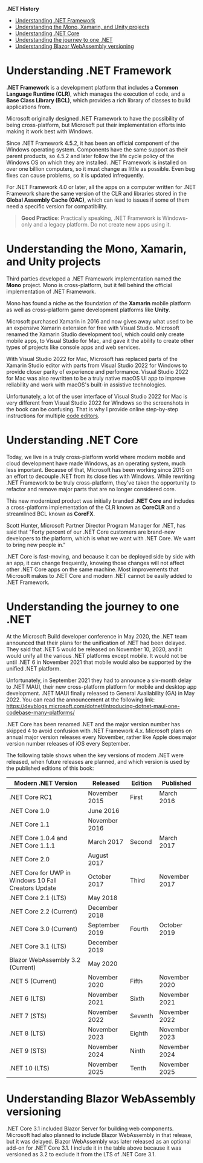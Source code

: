 **.NET History**

- [Understanding .NET Framework](#understanding-net-framework)
- [Understanding the Mono, Xamarin, and Unity projects](#understanding-the-mono-xamarin-and-unity-projects)
- [Understanding .NET Core](#understanding-net-core)
- [Understanding the journey to one .NET](#understanding-the-journey-to-one-net)
- [Understanding Blazor WebAssembly versioning](#understanding-blazor-webassembly-versioning)

# Understanding .NET Framework

**.NET Framework** is a development platform that includes a **Common Language Runtime (CLR)**, which manages the execution of code, and a **Base Class Library (BCL)**, which provides a rich library of classes to build applications from.

Microsoft originally designed .NET Framework to have the possibility of being cross-platform, but Microsoft put their implementation efforts into making it work best with Windows.

Since .NET Framework 4.5.2, it has been an official component of the Windows operating system. Components have the same support as their parent products, so 4.5.2 and later follow the life cycle policy of the Windows OS on which they are installed. .NET Framework is installed on over one billion computers, so it must change as little as possible. Even bug fixes can cause problems, so it is updated infrequently.

For .NET Framework 4.0 or later, all the apps on a computer written for .NET Framework share the same version of the CLR and libraries stored in the **Global Assembly Cache (GAC)**, which can lead to issues if some of them need a specific version for compatibility.

> **Good Practice**: Practically speaking, .NET Framework is Windows-only and a legacy platform. Do not create new apps using it.

# Understanding the Mono, Xamarin, and Unity projects

Third parties developed a .NET Framework implementation named the **Mono** project. Mono is cross-platform, but it fell behind the official implementation of .NET Framework.

Mono has found a niche as the foundation of the **Xamarin** mobile platform as well as cross-platform game development platforms like **Unity**.

Microsoft purchased Xamarin in 2016 and now gives away what used to be an expensive Xamarin extension for free with Visual Studio. Microsoft renamed the Xamarin Studio development tool, which could only create mobile apps, to Visual Studio for Mac, and gave it the ability to create other types of projects like console apps and web services. 

With Visual Studio 2022 for Mac, Microsoft has replaced parts of the Xamarin Studio editor with parts from Visual Studio 2022 for Windows to provide closer parity of experience and performance. Visual Studio 2022 for Mac was also rewritten to be a truly native macOS UI app to improve reliability and work with macOS's built-in assistive technologies.

Unfortunately, a lot of the user interface of Visual Studio 2022 for Mac is very different from Visual Studio 2022 for Windows so the screenshots in the book can be confusing. That is why I provide online step-by-step instructions for multiple [code editors](../code-editors/README.md).

# Understanding .NET Core

Today, we live in a truly cross-platform world where modern mobile and cloud development have made Windows, as an operating system, much less important. Because of that, Microsoft has been working since 2015 on an effort to decouple .NET from its close ties with Windows. While rewriting .NET Framework to be truly cross-platform, they've taken the opportunity to refactor and remove major parts that are no longer considered core.

This new modernized product was initially branded **.NET Core** and includes a cross-platform implementation of the CLR known as **CoreCLR** and a streamlined BCL known as **CoreFX**.

Scott Hunter, Microsoft Partner Director Program Manager for .NET, has said that "Forty percent of our .NET Core customers are brand-new developers to the platform, which is what we want with .NET Core. We want to bring new people in."

.NET Core is fast-moving, and because it can be deployed side by side with an app, it can change frequently, knowing those changes will not affect other .NET Core apps on the same machine. Most improvements that Microsoft makes to .NET Core and modern .NET cannot be easily added to .NET Framework.

# Understanding the journey to one .NET

At the Microsoft Build developer conference in May 2020, the .NET team announced that their plans for the unification of .NET had been delayed. They said that .NET 5 would be released on November 10, 2020, and it would unify all the various .NET platforms except mobile. It would not be until .NET 6 in November 2021 that mobile would also be supported by the unified .NET platform. 

Unfortunately, in September 2021 they had to announce a six-month delay to .NET MAUI, their new cross-platform platform for mobile and desktop app development. .NET MAUI finally released to General Availability (GA) in May 2022. You can read the announcement at the following link:
https://devblogs.microsoft.com/dotnet/introducing-dotnet-maui-one-codebase-many-platforms/

.NET Core has been renamed .NET and the major version number has skipped 4 to avoid confusion with .NET Framework 4.x. Microsoft plans on annual major version releases every November, rather like Apple does major version number releases of iOS every September.

The following table shows when the key versions of modern .NET were released, when future releases are planned, and which version is used by the published editions of this book:

Modern .NET Version|Released|Edition|Published
---|---|---|---
.NET Core RC1|November 2015|First|March 2016
.NET Core 1.0|June 2016||
.NET Core 1.1|November 2016||
.NET Core 1.0.4 and .NET Core 1.1.1|March 2017|Second|March 2017
.NET Core 2.0|August 2017||
.NET Core for UWP in Windows 10 Fall Creators Update|October 2017|Third|November 2017
.NET Core 2.1 (LTS)|May 2018||
.NET Core 2.2 (Current)|December 2018||
.NET Core 3.0 (Current)|September 2019|Fourth|October 2019
.NET Core 3.1 (LTS)|December 2019||
Blazor WebAssembly 3.2 (Current)|May 2020||
.NET 5 (Current)|November 2020|Fifth|November 2020
.NET 6 (LTS)|November 2021|Sixth|November 2021
.NET 7 (STS)|November 2022|Seventh|November 2022
.NET 8 (LTS)|November 2023|Eighth|November 2023
.NET 9 (STS)|November 2024|Ninth|November 2024
.NET 10 (LTS)|November 2025|Tenth|November 2025

# Understanding Blazor WebAssembly versioning

.NET Core 3.1 included Blazor Server for building web components. Microsoft had also planned to include Blazor WebAssembly in that release, but it was delayed. Blazor WebAssembly was later released as an optional add-on for .NET Core 3.1. I include it in the table above because it was versioned as 3.2 to exclude it from the LTS of .NET Core 3.1. 
